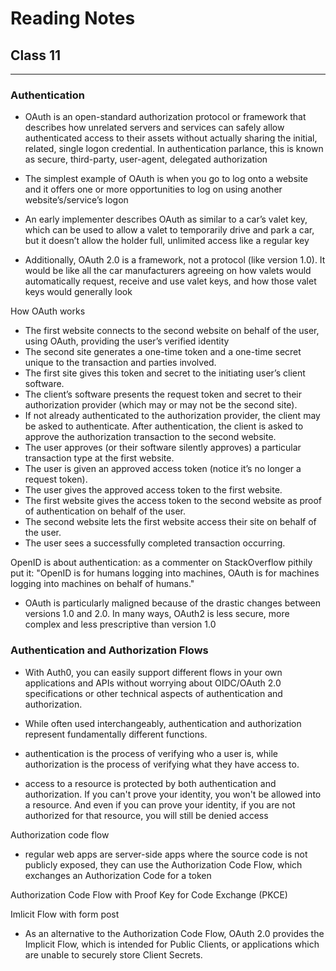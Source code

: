 # Reading Notes
## Class 11
_____________________________________________________________________________________________________________________________________


### Authentication

- OAuth is an open-standard authorization protocol or framework that describes how unrelated servers and services can safely allow authenticated access to their assets without actually sharing the initial, related, single logon credential. In authentication parlance, this is known as secure, third-party, user-agent, delegated authorization

- The simplest example of OAuth is when you go to log onto a website and it offers one or more opportunities to log on using another website’s/service’s logon

- An early implementer describes OAuth as similar to a car’s valet key, which can be used to allow a valet to temporarily drive and park a car, but it doesn’t allow the holder full, unlimited access like a regular key

- Additionally, OAuth 2.0 is a framework, not a protocol (like version 1.0). It would be like all the car manufacturers agreeing on how valets would automatically request, receive and use valet keys, and how those valet keys would generally look

How OAuth works

- The first website connects to the second website on behalf of the user, using OAuth, providing the user’s verified identity
- The second site generates a one-time token and a one-time secret unique to the transaction and parties involved.
- The first site gives this token and secret to the initiating user’s client software.
- The client’s software presents the request token and secret to their authorization provider (which may or may not be the second site).
- If not already authenticated to the authorization provider, the client may be asked to authenticate. After authentication, the client is asked to approve the authorization transaction to the second website.
- The user approves (or their software silently approves) a particular transaction type at the first website.
- The user is given an approved access token (notice it’s no longer a request token).
- The user gives the approved access token to the first website.
- The first website gives the access token to the second website as proof of authentication on behalf of the user.
- The second website lets the first website access their site on behalf of the user.
- The user sees a successfully completed transaction occurring.


OpenID is about authentication: as a commenter on StackOverflow pithily put it: "OpenID is for humans logging into machines, OAuth is for machines logging into machines on behalf of humans."

- OAuth is particularly maligned because of the drastic changes between versions 1.0 and 2.0. In many ways, OAuth2 is less secure, more complex and less prescriptive than version 1.0

### Authentication and Authorization Flows

- With Auth0, you can easily support different flows in your own applications and APIs without worrying about OIDC/OAuth 2.0 specifications or other technical aspects of authentication and authorization.

- While often used interchangeably, authentication and authorization represent fundamentally different functions. 

- authentication is the process of verifying who a user is, while authorization is the process of verifying what they have access to.

- access to a resource is protected by both authentication and authorization. If you can't prove your identity, you won't be allowed into a resource. And even if you can prove your identity, if you are not authorized for that resource, you will still be denied access


Authorization code flow

- regular web apps are server-side apps where the source code is not publicly exposed, they can use the Authorization Code Flow, which exchanges an Authorization Code for a token

Authorization Code Flow with Proof Key for Code Exchange (PKCE)




Imlicit Flow with form post
- As an alternative to the Authorization Code Flow, OAuth 2.0 provides the Implicit Flow, which is intended for Public Clients, or applications which are unable to securely store Client Secrets. 

